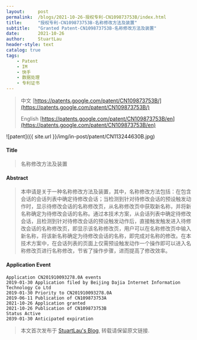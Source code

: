 ```yaml
---
layout:     post
permalink:  /blogs/2021-10-26-授权专利-CN109873753B/index.html
title:      "授权专利-CN109873753B-名称修改方法及装置"
subtitle:   "Granted Patent-CN109873753B-名称修改方法及装置"
date:       2021-10-26
author:     StuartLau
header-style: text
catalog: true
tags:
    - Patent
    - IM
    - 快手
    - 数据处理
    - 专利证书
---
```

> 中文 [https://patents.google.com/patent/CN109873753B/](https://patents.google.com/patent/CN109873753B/)
>
> English [https://patents.google.com/patent/CN109873753B/en](https://patents.google.com/patent/CN109873753B/en)

![patent]({{ site.url }}/img/in-post/patent/CN113244630B.jpg)
#### Title
> 名称修改方法及装置












#### Abstract
> 本申请是关于一种名称修改方法及装置，其中，名称修改方法包括：在包含会话的会话列表中确定待修改会话；当检测到针对待修改会话的预设触发动作时，显示待修改会话的名称修改页，从名称修改页中获取新名称，并将新名称确定为待修改会话的名称。通过本技术方案，从会话列表中确定待修改会话，且检测到针对待修改会话的预设触发动作后，直接触发触发进入待修改会话的名称修改页，即显示该名称修改页，用户可以在名称修改页中输入新名称，将该新名称确定为待修改会话的名称，即完成对名称的修改。在本技术方案中，在会话列表的页面上仅需预设触发动作一个操作即可以进入名称修改页进行名称修改，节省了操作步骤，进而提高了修改效率。












#### Application Event
```
Application CN201910093278.0A events 
2019-01-30 Application filed by Beijing Dajia Internet Information Technology Co Ltd
2019-01-30 Priority to CN201910093278.0A
2019-06-11 Publication of CN109873753A
2021-10-26 Application granted
2021-10-26 Publication of CN109873753B
Status Active
2039-01-30 Anticipated expiration
```
> 本文首次发布于 [StuartLau's Blog](https://stuartlau.github.io), 
转载请保留原文链接.
